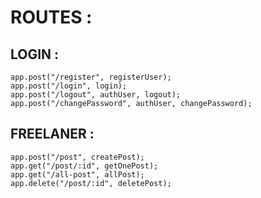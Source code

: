 
# ROUTES : 

## LOGIN : 
```
app.post("/register", registerUser);
app.post("/login", login);
app.post("/logout", authUser, logout);
app.post("/changePassword", authUser, changePassword);
```

## FREELANER : 

```
app.post("/post", createPost);
app.get("/post/:id", getOnePost);
app.get("/all-post", allPost);
app.delete("/post/:id", deletePost);
```